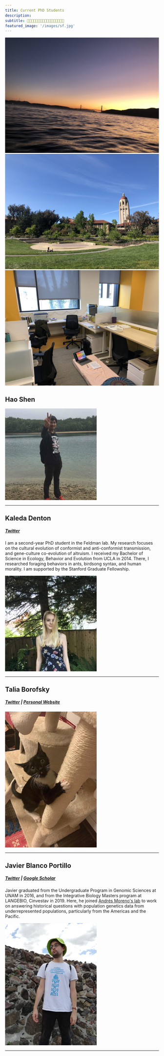 ```yaml
---
title: Current PhD Students
description:
subtitle: 🌿👨🏻‍💻🌿👩🏼‍💻🌿👩🏼‍💻🌿🧑🏻‍💻🌿
featured_image: '/images/sf.jpg'
---
```


<div class="gallery" data-columns="3">
	<img src="/images/sf.jpg">
	<img src="/images/hoover.jpg">
	<img src="/images/lab2.jpg">
</div>

## Hao Shen

<img width="300" alt="kayla" src="/images/hao.JPG">

---

## Kaleda Denton
##### [Twitter](https://twitter.com/KaledaDenton)

I am a second-year PhD student in the Feldman lab. My research focuses on the cultural evolution of conformist and anti-conformist transmission, and gene-culture co-evolution of altruism. I received my Bachelor of Science in Ecology, Behavior and Evolution from UCLA in 2014. There, I researched foraging behaviors in ants, birdsong syntax, and human morality. I am supported by the Stanford Graduate Fellowship.

<img width="300" alt="kayla" src="/images/kayla.jpg">

---

## Talia Borofsky
##### [Twitter](https://twitter.com/taliaborofsky) | [Personal Website](https://www.taliaborofsky.com)

<img width="300" alt="kayla" src="/images/talia.jpeg">

---

## Javier Blanco Portillo
##### [Twitter](https://twitter.com/JavierBioBlanco) | [Google Scholar](https://scholar.google.co.uk/citations?user=4bo4uK8AAAAJ&hl=en&oi=sra)

Javier graduated from the Undergraduate Program in Genomic Sciences at UNAM in 2016, and from the Integrative Biology Masters program at LANGEBIO, Cinvestav in 2019. Here, he joined [Andrés Moreno's lab](www.morenolab.org) to work on answering historical questions with population genetics data from underrepresented populations, particularly from the Americas and the Pacific.

<img width="300" alt="kayla" src="/images/javier.jpeg">

---
